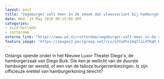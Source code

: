 ```yaml
---
layout: post
title: "Vegaburger valt meer in de smaak dan vleesvariant bij hamburgerkoning Diego's"
date: Wed, 15 May 2019 09:15:00 GMT
categories: 
- zuid-holland 
- rotterdam 
externe_link: "https://www.ad.nl/rotterdam/vegaburger-valt-meer-in-de-smaak-dan-vleesvariant-bij-hamburgerkoning-diego-s~aa6d4a88/"
feature_image: "https://images3.persgroep.net/rcs/o2VaXhvimq7liL4TKqK_PS0xH_I/diocontent/147720609/_fitwidth/400/?appId=21791a8992982cd8da851550a453bd7f&quality=0.7"
---
```


Onlangs opende onder in het Nieuwe Luxor Theater Diego's, de hamburgerzaak van Diego Buik. Die ken je wellicht van de duurste hamburger ter wereld, of een van de talloze burgerverkiezingen. Is zijn officieuze eretitel van hamburgerkoning terecht?
